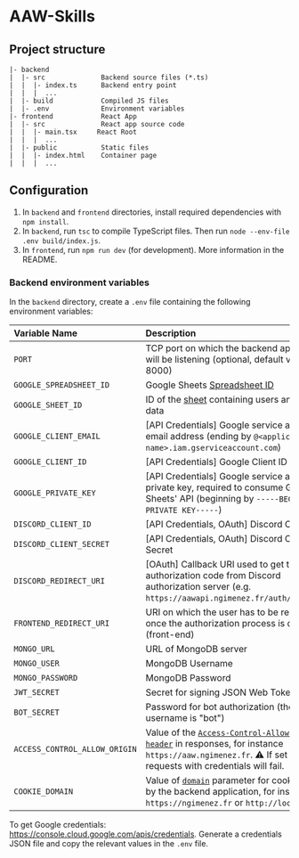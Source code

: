 # AAW-Skills

## Project structure

```text
|- backend
|  |- src              Backend source files (*.ts)
|  |  |- index.ts      Backend entry point
|  |  |  ...
|  |- build            Compiled JS files
|  |- .env             Environment variables
|- frontend            React App
|  |- src              React app source code
|  |  |- main.tsx     React Root
|  |  |  ...
|  |- public           Static files
|  |  |- index.html    Container page
|  |  |  ...
```

## Configuration

1. In `backend` and `frontend` directories, install required dependencies with `npm install`.
2. In `backend`, run `tsc` to compile TypeScript files. Then run `node --env-file .env build/index.js`.
3. In `frontend`, run `npm run dev` (for development). More information in the README.

### Backend environment variables

In the `backend` directory, create a `.env` file containing the following environment variables:

| Variable Name                 | Description                                                                                                                                                                                                                                             |
|:------------------------------|:--------------------------------------------------------------------------------------------------------------------------------------------------------------------------------------------------------------------------------------------------------|
| `PORT`                        | TCP port on which the backend application will be listening (optional, default value = 8000)                                                                                                                                                            |
| `GOOGLE_SPREADSHEET_ID`       | Google Sheets [Spreadsheet ID](https://developers.google.com/sheets/api/guides/concepts)                                                                                                                                                                |
| `GOOGLE_SHEET_ID`             | ID of the [sheet](https://developers.google.com/sheets/api/guides/concepts) containing users and skills data                                                                                                                                            |
| `GOOGLE_CLIENT_EMAIL`         | [API Credentials] Google service account email address (ending by `@<application name>.iam.gserviceaccount.com`)                                                                                                                                        |
| `GOOGLE_CLIENT_ID`            | [API Credentials] Google Client ID                                                                                                                                                                                                                      |
| `GOOGLE_PRIVATE_KEY`          | [API Credentials] Google service account private key, required to consume Google Sheets' API (beginning by `-----BEGIN PRIVATE KEY-----`)                                                                                                               |
| `DISCORD_CLIENT_ID`           | [API Credentials, OAuth] Discord Client ID                                                                                                                                                                                                              |
| `DISCORD_CLIENT_SECRET`       | [API Credentials, OAuth] Discord Client Secret                                                                                                                                                                                                          |
| `DISCORD_REDIRECT_URI`        | [OAuth] Callback URI used to get the authorization code from Discord authorization server (e.g. `https://aawapi.ngimenez.fr/auth/callback`)                                                                                                             |
| `FRONTEND_REDIRECT_URI`       | URI on which the user has to be redirected once the authorization process is done (front-end)                                                                                                                                                           |
| `MONGO_URL`                   | URL of MongoDB server                                                                                                                                                                                                                                   |
| `MONGO_USER`                  | MongoDB Username                                                                                                                                                                                                                                        |
| `MONGO_PASSWORD`              | MongoDB Password                                                                                                                                                                                                                                        |
| `JWT_SECRET`                  | Secret for signing JSON Web Tokens                                                                                                                                                                                                                      |
| `BOT_SECRET`                  | Password for bot authorization (the username is "bot")                                                                                                                                                                                                  |
| `ACCESS_CONTROL_ALLOW_ORIGIN` | Value of the [`Access-Control-Allow-Origin header`](https://developer.mozilla.org/en-US/docs/Web/HTTP/Headers/Access-Control-Allow-Origin) in responses, for instance `https://aaw.ngimenez.fr`. ⚠️ If set to `*`, requests with credentials will fail. |
| `COOKIE_DOMAIN`               | Value of [`domain`](https://developer.mozilla.org/en-US/docs/Web/HTTP/Headers/Set-Cookie#domaindomain-value) parameter for cookies set by the backend application, for instance `https://ngimenez.fr` or `http://localhost`                             |


To get Google credentials: <https://console.cloud.google.com/apis/credentials>. Generate a credentials JSON file and copy the relevant values in the `.env` file.
